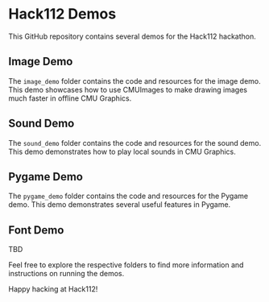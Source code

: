# Hack112 Demos 

This GitHub repository contains several demos for the Hack112 hackathon.

## Image Demo
The `image_demo` folder contains the code and resources for the image demo. This demo showcases how to use CMUImages to make drawing images much faster in offline CMU Graphics.

## Sound Demo
The `sound_demo` folder contains the code and resources for the sound demo. This demo demonstrates how to play local sounds in CMU Graphics.

## Pygame Demo
The `pygame_demo` folder contains the code and resources for the Pygame demo. This demo demonstrates several useful features in Pygame.

## Font Demo
TBD

Feel free to explore the respective folders to find more information and instructions on running the demos.

Happy hacking at Hack112!
